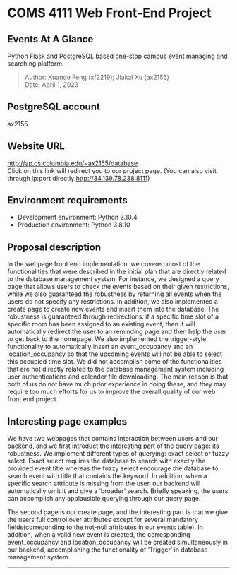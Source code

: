 # COMS 4111 Web Front-End Project

## Events At A Glance

Python Flask and PostgreSQL based one-stop campus event managing and searching platform.

> Author: Xuande Feng (xf2219); Jiakai Xu (ax2155)  
> Date: April 1, 2023

## PostgreSQL account

ax2155

## Website URL

http://ap.cs.columbia.edu/~ax2155/database  
Click on this link will redirect you to our project page. 
(You can also visit through ip:port directly:http://34.139.78.238:8111)

## Environment requirements

- Development environment: Python 3.10.4
- Production environment: Python 3.8.10

## Proposal description  
In the webpage front end implementation, we covered most of the functionalities that were described in the initial plan that are directly related to the database management system. For instance, we designed a query page that allows users to check the events based on their given restrictions, while we also guaranteed the robustness by returning all events when the users do not specify any restrictions. In addition, we also implemented a create page to create new events and insert them into the database. The robustness is guaranteed through redirections: if a specific time slot of a specific room has been assigned to an existing event, then it will automatically redirect the user to an reminding page and then help the user to get back to the homepage. We also implemented the trigger-style functionality to automatically insert an event_occupancy and an location_occupancy so that the upcoming events will not be able to select this occupied time slot. We did not accomplish some of the functionalities that are not directly related to the database management system including user authentications and calender file downloading. The main reason is that both of us do not have much prior experience in doing these, and they may require too much efforts for us to improve the overall quality of our web front end project.  

## Interesting page examples

We have two webpages that contains interaction between users and our backend, and we first introduct the interesting part of the query page: its robustness. We implement different types of querying: exact select or fuzzy select. Exact select requires the database to search with exactly the provided event title whereas the fuzzy select encourage the database to search event with title that contains the keyword. In addition, when a specific search attribute is missing from the user, our backend will automatically omit it and give a ‘broader’ search. Briefly speaking, the users can accomplish any applausible querying through our query page.  
  
The second page is our create page, and the interesting part is that we give the users full control over attributes except for several mandatory fields(correponding to the not-null attributes in our events table). In addition, when a valid new event is created, the corresponding event_occupancy and location_occupancy will be created simultaneously in our backend, accomplishing the functionality of ‘Trigger’ in database management system.  

---
